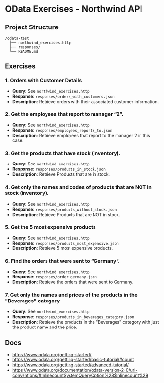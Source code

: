 # OData Exercises - Northwind API

## Project Structure
```
/odata-test
  ├── northwind_exercises.http
  ├── responses/
  └── README.md
```
## Exercises

### 1. Orders with Customer Details
- **Query**: See `northwind_exercises.http`
- **Response**: `responses/orders_with_customers.json`
- **Description**: Retrieve orders with their associated customer information.

### 2. Get the employees that report to manager “2”.
- **Query**: See `northwind_exercises.http`
- **Response**: `responses/employees_reports_to.json`
- **Description**: Retrieve employees that report to the manager 2 in this case.

### 3. Get the products that have stock (inventory).
- **Query**: See `northwind_exercises.http`
- **Response**: `responses/products_in_stock.json`
- **Description**: Retrieve Products that are in stock.

### 4. Get only the names and codes of products that are NOT in stock (inventory).
- **Query**: See `northwind_exercises.http`
- **Response**: `responses/products_without_stock.json`
- **Description**: Retrieve Products that are NOT in stock.

### 5. Get the 5 most expensive products
- **Query**: See `northwind_exercises.http`
- **Response**: `responses/products_most_expensive.json`
- **Description**: Retrieve 5 most expensive products.

### 6. Find the orders that were sent to “Germany”.
- **Query**: See `northwind_exercises.http`
- **Response**: `responses/order_germany.json`
- **Description**: Retrieve the orders that were sent to Germany.

### 7. Get only the names and prices of the products in the "Beverages" category
- **Query**: See `northwind_exercises.http`
- **Response**: `responses/products_in_beverages_category.json`
- **Description**: Retrieve the products in the "Beverages" category with just the product name and the price.

## Docs
- https://www.odata.org/getting-started/
- https://www.odata.org/getting-started/basic-tutorial/#count
- https://www.odata.org/getting-started/advanced-tutorial/
- https://www.odata.org/documentation/odata-version-2-0/uri-conventions/#InlinecountSystemQueryOption%28$inlinecount%29